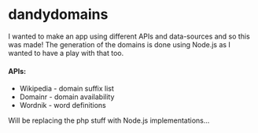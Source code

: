 # dandydomains

I wanted to make an app using different APIs and data-sources and so this was made!
The generation of the domains is done using Node.js as I wanted to have a play with that too.

#### APIs:
+ Wikipedia - domain suffix list
+ Domainr - domain availability
+ Wordnik - word definitions

Will be replacing the php stuff with Node.js implementations...